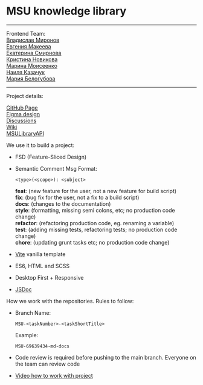 # MSU knowledge library

---
Frontend Team:<br>
[Владислав Миронов](https://github.com/vladmir26)<br>
[Евгения Макеева](https://github.com/EvaM25)<br>
[Екатерина Смирнова](https://github.com/catherinsmi)<br>
[Кристина Новикова](https://github.com/nookismile)<br>
[Марина Моисеенко](https://github.com/marrollyn)<br>
[Наиля Казачук](https://github.com/Nailusha)<br>
[Мария Белогубова](https://github.com/mariiabel)

---
Project details:

[GitHub Page](https://mariiabel.github.io/msu-library/)<br>
[Figma design](https://www.figma.com/design/SNHlX8dZEVNcOhyMzh9Asf/DMVN-TZ?node-id=0-1&t=U0Sg0IhMcvOlFqSs-0) <br>
[Discussions](https://github.com/MariiaBel/msu-library/discussions)<br>
[Wiki](https://github.com/MariiaBel/msu-library/wiki/Instractions)<br>
[MSULibraryAPI](https://app.swaggerhub.com/apis-docs/MariiaBel/MSULibraryAPI/1.0.0)<br>


We use it to build a project:

- FSD (Feature-Sliced Design)
- Semantic Comment Msg
    Format: 
    ```
    <type>(<scope>): <subject>
    ```
        
    **feat**: (new feature for the user, not a new feature for build script)<br>
    **fix**: (bug fix for the user, not a fix to a build script)<br>
    **docs**: (changes to the documentation)<br>
    **style**: (formatting, missing semi colons, etc; no production code change)<br>
    **refactor**: (refactoring production code, eg. renaming a variable)<br>
    **test**: (adding missing tests, refactoring tests; no production code change)<br>
    **chore**: (updating grunt tasks etc; no production code change)<br>
- [Vite](https://vitejs.dev/) vanilla template
- ES6, HTML and SCSS
- Desktop First + Responsive
- [JSDoc](https://jsdoc.app/)

How we work with the repositories. Rules to follow:

- Branch Name:
    ```
    MSU-<taskNumber>-<taskShortTitle>
    ```
    Example:
    ```
    MSU-69639434-md-docs
    ```
- Code review is required before pushing to the main branch. Everyone on the team can review code

- [Video how to work with project](https://drive.google.com/file/d/1srBw3dUKgCt_Z2iNkQ1-uGUTjkZUa-hQ/view?usp=sharing)

    
